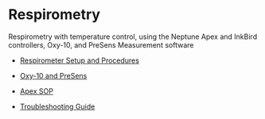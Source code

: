 # Respirometry

Respirometry with temperature control, using the Neptune Apex and InkBird controllers, Oxy-10, and PreSens Measurement software

* [Respirometer Setup and Procedures](Respirometer_SOP.md)

* [Oxy-10 and PreSens](PreSens_SOP.md)

* [Apex SOP](Apex_SOP.md)

* [Troubleshooting Guide](Troubleshooting_Guide.md)

